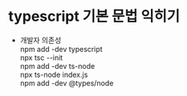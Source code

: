 # typescript 기본 문법 익히기

- 개발자 의존성 <br>
  npm add -dev typescript <br>
  npx tsc --init <br>
  npm add -dev ts-node <br>
  npx ts-node index.js <br>
  npm add -dev @types/node <br>
